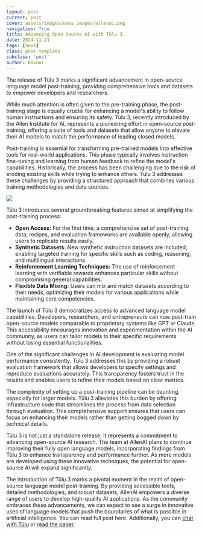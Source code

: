 ```yaml
---
layout: post
current: post
cover: assets/images/news_images/allenai.png
navigation: True
title: Advancing Open Source AI with Tülu 3
date: 2024-11-21
tags: [news]
class: post-template
subclass: 'post'
author: Kavour
---
```


<p> The release of Tülu 3 marks a significant advancement in open-source language model post-training, providing comprehensive tools and datasets to empower developers and researchers.</p>

<p> While much attention is often given to the pre-training phase, the post-training stage is equally crucial for enhancing a model's ability to follow human instructions and ensuring its safety. Tülu 3, recently introduced by the Allen Institute for AI, represents a pioneering effort in open-source post-training, offering a suite of tools and datasets that allow anyone to elevate their AI models to match the performance of leading closed models.</p>

<p>Post-training is essential for transforming pre-trained models into effective tools for real-world applications. This phase typically involves instruction fine-tuning and learning from human feedback to refine the model's capabilities. Historically, the process has been challenging due to the risk of eroding existing skills while trying to enhance others. Tülu 3 addresses these challenges by providing a structured approach that combines various training methodologies and data sources.</p>

<img src='https://www.datocms-assets.com/64837/1732060604-tulu-stages-dark-cropped.png?dpr=2&fit=max&fm=webp&h=810&w=1550'>

<p>Tülu 3 introduces several groundbreaking features aimed at simplifying the post-training process:</p>
<ul>
    <li><strong>Open Access:</strong> For the first time, a comprehensive set of post-training data, recipes, and evaluation frameworks are available openly, allowing users to replicate results easily.</li>
    <li><strong>Synthetic Datasets:</strong> New synthetic instruction datasets are included, enabling targeted training for specific skills such as coding, reasoning, and multilingual interactions.</li>
    <li><strong>Reinforcement Learning Techniques:</strong> The use of reinforcement learning with verifiable rewards enhances particular skills without compromising general capabilities.</li>
    <li><strong>Flexible Data Mixing:</strong> Users can mix and match datasets according to their needs, optimizing their models for various applications while maintaining core competencies.</li>
</ul>

<p>The launch of Tülu 3 democratizes access to advanced language model capabilities. Developers, researchers, and entrepreneurs can now post-train open-source models comparable to proprietary systems like GPT or Claude. This accessibility encourages innovation and experimentation within the AI community, as users can tailor models to their specific requirements without losing essential functionalities.</p>

<p>One of the significant challenges in AI development is evaluating model performance consistently. Tülu 3 addresses this by providing a robust evaluation framework that allows developers to specify settings and reproduce evaluations accurately. This transparency fosters trust in the results and enables users to refine their models based on clear metrics.</p>

<p>The complexity of setting up a post-training pipeline can be daunting, especially for larger models. Tülu 3 alleviates this burden by offering infrastructure code that streamlines the process from data selection through evaluation. This comprehensive support ensures that users can focus on enhancing their models rather than getting bogged down by technical details.</p>

<p>Tülu 3 is not just a standalone release; it represents a commitment to advancing open-source AI research. The team at AllenAI plans to continue improving their fully open language models, incorporating findings from Tülu 3 to enhance transparency and performance further. As more models are developed using these innovative techniques, the potential for open-source AI will expand significantly.</p>

<p>The introduction of Tülu 3 marks a pivotal moment in the realm of open-source language model post-training. By providing accessible tools, detailed methodologies, and robust datasets, AllenAI empowers a diverse range of users to develop high-quality AI applications. As the community embraces these advancements, we can expect to see a surge in innovative uses of language models that push the boundaries of what is possible in artificial intelligence. You can read full post <a .href='https://allenai.org/blog/tulu-3'>here</a>. Additionally, you can <a href=='https://playground.allenai.org/'>chat with Tülu</a> or <a href='https://allenai.org/papers/tulu-3-report.pdf'>read the paper</a>.</p>
